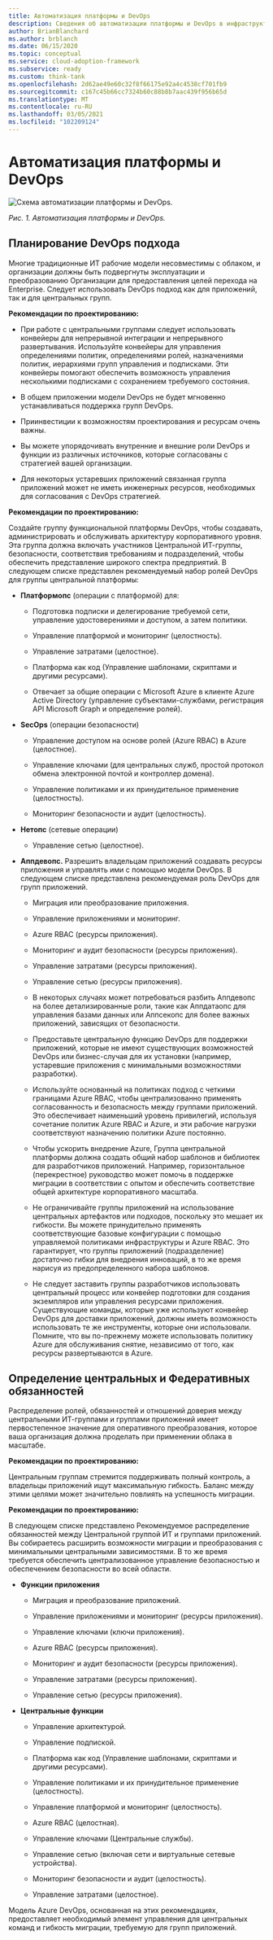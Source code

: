 ```yaml
---
title: Автоматизация платформы и DevOps
description: Сведения об автоматизации платформы и DevOps в инфраструктуре внедрения Microsoft Cloud для Azure.
author: BrianBlanchard
ms.author: brblanch
ms.date: 06/15/2020
ms.topic: conceptual
ms.service: cloud-adoption-framework
ms.subservice: ready
ms.custom: think-tank
ms.openlocfilehash: 2d62ae49e60c32f8f66175e92a4c4538cf701fb9
ms.sourcegitcommit: c167c45b66cc7324b60c88b8b7aac439f956b65d
ms.translationtype: MT
ms.contentlocale: ru-RU
ms.lasthandoff: 03/05/2021
ms.locfileid: "102209124"
---
```

# <a name="platform-automation-and-devops"></a>Автоматизация платформы и DevOps

![Схема автоматизации платформы и DevOps.](./media/devops.png)

_Рис. 1. Автоматизация платформы и DevOps._

## <a name="planning-for-a-devops-approach"></a>Планирование DevOps подхода

Многие традиционные ИТ рабочие модели несовместимы с облаком, и организации должны быть подвергнуты эксплуатации и преобразованию Организации для предоставления целей перехода на Enterprise. Следует использовать DevOps подход как для приложений, так и для центральных групп.

**Рекомендации по проектированию:**

- При работе с центральными группами следует использовать конвейеры для непрерывной интеграции и непрерывного развертывания. Используйте конвейеры для управления определениями политик, определениями ролей, назначениями политик, иерархиями групп управления и подписками. Эти конвейеры помогают обеспечить возможность управления несколькими подписками с сохранением требуемого состояния.

- В общем приложении модели DevOps не будет мгновенно устанавливаться поддержка групп DevOps.

- Приинвестиции к возможностям проектирования и ресурсам очень важны.

- Вы можете упорядочивать внутренние и внешние роли DevOps и функции из различных источников, которые согласованы с стратегией вашей организации.

- Для некоторых устаревших приложений связанная группа приложений может не иметь инженерных ресурсов, необходимых для согласования с DevOps стратегией.

<!-- cSpell:ignore PlatformOps SecOps NetOps AppDevOps AppDataOps AppSecOps -->

**Рекомендации по проектированию:**

Создайте группу функциональной платформы DevOps, чтобы создавать, администрировать и обслуживать архитектуру корпоративного уровня. Эта группа должна включать участников Центральной ИТ-группы, безопасности, соответствия требованиям и подразделений, чтобы обеспечить представление широкого спектра предприятий. В следующем списке представлен рекомендуемый набор ролей DevOps для группы центральной платформы:

- **Платформопс** (операции с платформой) для:

  - Подготовка подписки и делегирование требуемой сети, управление удостоверениями и доступом, а затем политики.

  - Управление платформой и мониторинг (целостность).

  - Управление затратами (целостное).

  - Платформа как код (Управление шаблонами, скриптами и другими ресурсами).

  - Отвечает за общие операции с Microsoft Azure в клиенте Azure Active Directory (управление субъектами-службами, регистрация API Microsoft Graph и определение ролей).

- **SecOps** (операции безопасности)

  - Управление доступом на основе ролей (Azure RBAC) в Azure (целостное).

  - Управление ключами (для центральных служб, простой протокол обмена электронной почтой и контроллер домена).

  - Управление политиками и их принудительное применение (целостность).

  - Мониторинг безопасности и аудит (целостность).

- **Нетопс** (сетевые операции)

  - Управление сетью (целостное).

- **Аппдевопс.** Разрешить владельцам приложений создавать ресурсы приложения и управлять ими с помощью модели DevOps. В следующем списке представлена рекомендуемая роль DevOps для групп приложений.

  - Миграция или преобразование приложения.

  - Управление приложениями и мониторинг.

  - Azure RBAC (ресурсы приложения).

  - Мониторинг и аудит безопасности (ресурсы приложения).

  - Управление затратами (ресурсы приложения).

  - Управление сетью (ресурсы приложения).

  - В некоторых случаях может потребоваться разбить Аппдевопс на более детализированные роли, такие как Аппдатаопс для управления базами данных или Аппсекопс для более важных приложений, зависящих от безопасности.

  - Предоставьте центральную функцию DevOps для поддержки приложений, которые не имеют существующих возможностей DevOps или бизнес-случая для их установки (например, устаревшие приложения с минимальными возможностями разработки).

  - Используйте основанный на политиках подход с четкими границами Azure RBAC, чтобы централизованно применять согласованность и безопасность между группами приложений. Это обеспечивает наименьший уровень привилегий, используя сочетание политик Azure RBAC и Azure, и эти рабочие нагрузки соответствуют назначению политики Azure постоянно.

  - Чтобы ускорить внедрение Azure, Группа центральной платформы должна создать общий набор шаблонов и библиотек для разработчиков приложений. Например, горизонтальное (перекрестное) руководство может помочь в поддержке миграции в соответствии с опытом и обеспечить соответствие общей архитектуре корпоративного масштаба.

  - Не ограничивайте группы приложений на использование центральных артефактов или подходов, поскольку это мешает их гибкости. Вы можете принудительно применять соответствующие базовые конфигурации с помощью управляемой политиками инфраструктуры и Azure RBAC. Это гарантирует, что группы приложений (подразделение) достаточно гибки для внедрения инноваций, в то же время нарисуя из предопределенного набора шаблонов.

  - Не следует заставить группы разработчиков использовать центральный процесс или конвейер подготовки для создания экземпляров или управления ресурсами приложения. Существующие команды, которые уже используют конвейер DevOps для доставки приложений, должны иметь возможность использовать те же инструменты, которые они использовали. Помните, что вы по-прежнему можете использовать политику Azure для обслуживания снятие, независимо от того, как ресурсы развертываются в Azure.

## <a name="define-central-and-federated-responsibilities"></a>Определение центральных и Федеративных обязанностей

Распределение ролей, обязанностей и отношений доверия между центральными ИТ-группами и группами приложений имеет первостепенное значение для оперативного преобразования, которое ваша организация должна проделать при применении облака в масштабе.

**Рекомендации по проектированию:**

Центральным группам стремится поддерживать полный контроль, а владельцы приложений ищут максимальную гибкость. Баланс между этими целями может значительно повлиять на успешность миграции.

**Рекомендации по проектированию:**

В следующем списке представлено Рекомендуемое распределение обязанностей между Центральной группой ИТ и группами приложений. Вы собираетесь расширить возможности миграции и преобразования с минимальными центральными зависимостями. В то же время требуется обеспечить централизованное управление безопасностью и обеспечением безопасности во всей области.

- **Функции приложения**

  - Миграция и преобразование приложений.

  - Управление приложениями и мониторинг (ресурсы приложения).

  - Управление ключами (ключи приложения).

  - Azure RBAC (ресурсы приложения).

  - Мониторинг и аудит безопасности (ресурсы приложения).

  - Управление затратами (ресурсы приложения).

  - Управление сетью (ресурсы приложения).

- **Центральные функции**

  - Управление архитектурой.

  - Управление подпиской.

  - Платформа как код (Управление шаблонами, скриптами и другими ресурсами).

  - Управление политиками и их принудительное применение (целостность).

  - Управление платформой и мониторинг (целостность).

  - Azure RBAC (целостная).

  - Управление ключами (Центральные службы).

  - Управление сетью (включая сети и виртуальные сетевые устройства).

  - Мониторинг безопасности и аудит (целостность).

  - Управление затратами (целостное).

Модель Azure DevOps, основанная на этих рекомендациях, предоставляет необходимый элемент управления для центральных команд и гибкость миграции, требуемую для групп приложений.
